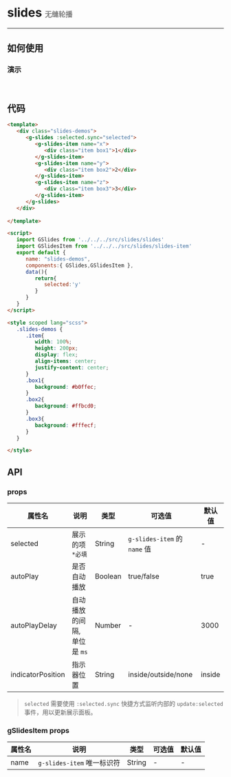 # slides  <font size=3 color=gray> 无缝轮播 </font>
---

## 如何使用  

### 演示

<br>
<ClientOnly>
   <slides-demos></slides-demos>
</ClientOnly>

## 代码

```html
<template>
   <div class="slides-demos">
      <g-slides :selected.sync="selected">
         <g-slides-item name="x">
            <div class="item box1">1</div>
         </g-slides-item>
         <g-slides-item name="y">
            <div class="item box2">2</div>
         </g-slides-item>
         <g-slides-item name="z">
            <div class="item box3">3</div>
         </g-slides-item>
      </g-slides>
   </div>
   
</template>

<script>
   import GSlides from '../../../src/slides/slides'
   import GSlidesItem from '../../../src/slides/slides-item'
   export default {
      name: "slides-demos",
      components:{ GSlides,GSlidesItem },
      data(){
         return{
            selected:'y'
         }
      }
   }
</script>

<style scoped lang="scss">
   .slides-demos {
      .item{
         width: 100%;
         height: 200px;
         display: flex;
         align-items: center;
         justify-content: center;
      }
      .box1{
         background: #b0ffec;
      }
      .box2{
         background: #ffbcd0;
      }
      .box3{
         background: #fffecf;
      }
   }

</style>
```

## API
### props
| 属性名         | 说明           | 类型   | 可选值 | 默认值 |
| ------------- |----------------|-------| ------| ----- |
| selected      | 展示的项 `*必填` | String | `g-slides-item` 的 `name` 值 | -
| autoPlay |  是否自动播放 |  Boolean | true/false | true
| autoPlayDelay |  自动播放的间隔, 单位是 `ms` |  Number | - | 3000
| indicatorPosition |  指示器位置 |  String | inside/outside/none | inside

> `selected` 需要使用 `:selected.sync` 快捷方式监听内部的 `update:selected` 事件，用以更新展示面板。


### gSlidesItem props
| 属性名         | 说明           | 类型   | 可选值 | 默认值 |
| ------------- |----------------|-------| ------| ----- |
| name      | `g-slides-item` 唯一标识符 | String | - | -
